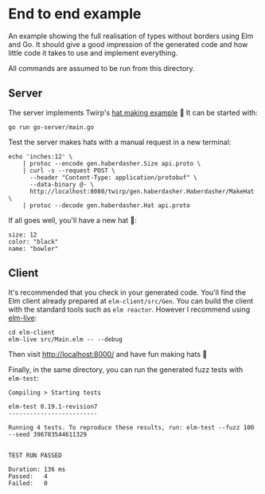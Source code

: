 # End to end example

An example showing the full realisation of types without borders using Elm and Go. It should give a good impression of the generated code and how little code it takes to use and implement everything.

All commands are assumed to be run from this directory.

## Server

The server implements Twirp's [hat making example](https://github.com/twitchtv/twirp/tree/main/example) 🎩 It can be started with:
```
go run go-server/main.go
```

Test the server makes hats with a manual request in a new terminal:
```
echo 'inches:12' \
    | protoc --encode gen.haberdasher.Size api.proto \
    | curl -s --request POST \
      --header "Content-Type: application/protobuf" \
      --data-binary @- \
      http://localhost:8080/twirp/gen.haberdasher.Haberdasher/MakeHat \
    | protoc --decode gen.haberdasher.Hat api.proto
```

If all goes well, you'll have a new hat 👒:
```
size: 12
color: "black"
name: "bowler"
```

## Client

It's recommended that you check in your generated code. You'll find the Elm client already prepared at `elm-client/src/Gen`. You can build the client with the standard tools such as `elm reactor`. However I recommend using [elm-live](https://www.elm-live.com/):
```
cd elm-client
elm-live src/Main.elm -- --debug
```

Then visit [http://localhost:8000/](http://localhost:8000/) and have fun making hats 🤠

Finally, in the same directory, you can run the generated fuzz tests with `elm-test`:
```
Compiling > Starting tests

elm-test 0.19.1-revision7
-------------------------

Running 4 tests. To reproduce these results, run: elm-test --fuzz 100 --seed 396783544611329


TEST RUN PASSED

Duration: 136 ms
Passed:   4
Failed:   0
```
